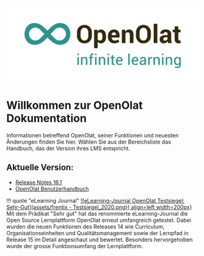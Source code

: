 ![Logo: OpenOlat – infinite learning](assets/OpenOlat_Logo_claim_RGB.png)

# Willkommen zur OpenOlat Dokumentation

Informationen betreffend OpenOlat, seiner Funktionen und neuesten Änderungen finden Sie hier. Wählen Sie aus der Bereichsliste das Handbuch, das der Version ihres LMS entspricht.

## Aktuelle Version:

- [Release Notes 16.1](/release-notes/16.1/)
- [OpenOlat Benutzerhandbuch](/user-manual/)


!!! quote "eLearning Journal"
	[![eLearning-Journal OpenOlat Testsiegel: Sehr-Gut](assets/frentix - Testsiegel_2020.png){ align=left width=200px}](assets/eLJ12020_TEST_Frentix.pdf)
	Mit dem Prädikat "Sehr gut" hat das renommierte eLearning-Journal die Open Source Lernplattform OpenOlat erneut umfangreich getestet. Dabei wurden die neuen Funktionen des Releases 14 wie Curriculum, Organisationseinheiten und Qualitätsmanagement sowie der Lernpfad in Release 15 im Detail angeschaut und bewertet. Besonders hervorgehoben wurde der grosse Funktionsumfang der Lernplattform.